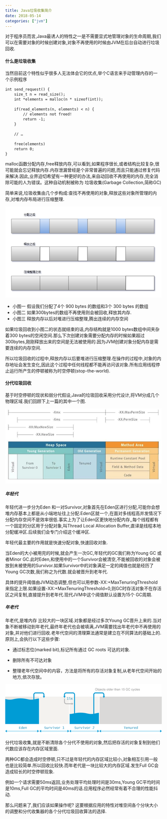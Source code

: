 ```yaml
---
title: Java垃圾收集简介
date: 2018-05-14
categories: ["jvm"]
---
```


对于程序员而言,Java最诱人的特性之一是不需要显式地管理对象的生命周期,我们可以在需要对象的时候创建对象,对象不再使用的时候由JVM在后台自动进行垃圾回收.

<!--more-->

#### 什么是垃圾收集

当然目前这个特性似乎很多人无法体会它的优点,举个C语言来手动管理内存的一个示例程序
```
int send_request() {
    size_t n = read_size();
    int *elements = malloc(n * sizeof(int));

    if(read_elements(n, elements) < n) {
        // elements not freed!
        return -1;
    }

    // …

    free(elements)
    return 0;
}
```
malloc函数分配内存,free释放内存,可以看到,如果程序很长,或者结构比较复杂,很可能就会忘记释放内存.内存泄漏曾经是个非常普遍的问题,而且只能通过修复代码来解决.因此,业界迫切希望有一种更好的办法,来自动回收不再使用的内存,完全消除可能的人为错误。这种自动机制被称为 垃圾收集(Garbage Collection,简称GC)

简单来说,垃圾收集由几个步构成:查找不再使用的对象,释放这些对象所管理的内存,对堆内存布局进行压缩整理.

![image](garbage_collect_memory_operate.png)


- 小图一 假设我们分配了4个 900 bytes 的数组和3个 300 bytes 的数组
- 小图二 如果300bytes的数组不再使用则会被回收,释放其内存.
- 小图三 释放内存以后对堆进行压缩整理,腾出连续的内存空间


如果垃圾回收到小图二的状态就结束的话,内存结构就是1000 bytes数组中间夹杂着300 bytes的空闲空间.那么下次创建对象需要分配内存的时候如果超过300bytes,刚刚释放出来的空间是无法被使用的.因为JVM创建对象分配内存是需要连续的内存空间.

所以垃圾回收的过程中,释放内存以后要堆进行压缩整理.在操作的过程中,对象的内存地址会发生变化,因此这个过程中任何线程都不能再访问该对象.所有应用线程停止运行所产生的停顿被称为时空停顿(stop-the-world).

#### 分代垃圾回收

基于时空停顿的现状和弱分代假设,Java的垃圾回收采用分代设计,将VM分成几个物理区域.我们回顾下上一篇的其中一个图.

![image](heap_area.jpg)

##### 年轻代

年轻代进一步分为Eden 和一对Survivor,对象首先在Eden区进行分配,可能你会想堆内存基本上都是从小端地址往上分配.Eden区就一个,在面对多线程高并发情况下分配内存空间不是效率很低.事实上为了让Eden区更快地分配内存,,每个线程都有一个固定的分区用于分配对象,叫Thread Local Allocation Buffer,直译是线程本地分配缓冲区.后续我们会专门介绍这个缓冲区.

年轻代最主要的作用就是快速分配对象,快速回收对象.

当Eden的大小被用完的时候,就会产生一次GC,年轻代的GC我们称为Young GC 或者Minor GC.此时Eden,和使用中的一个Survivor会被清空,不能被回收的对象会被放到未被使用的Survivor.如果Survivor中的对象满足一定的阈值也就是经历了Young GC次数,我们称之为代数.就会被晋升到老年代.

具体的提升阈值由JVM动态调整,但也可以用参数-XX:+MaxTenuringThreshold来指定上限.如果设置-XX:+MaxTenuringThreshold=0,则GC时存活对象不在存活区之间复制,直接提升到老年代.现代JVM中这个阈值默认设置为15个 GC周期.

##### 年老代

年老代,是堆内存 比较大的一块区域.对象都是经过多次Young GC晋升上来的.当对象不断被移动到年老代,最终年老代也会被填满,JVM需要找出年老代中不再使用的对象,并对他们进行回收.老年代空间的清理算法通常是建立在不同算法的基础上的.原则上,会执行以下这些步骤:

- 通过标志位(marked bit),标记所有通过 GC roots 可达的对象.

- 删除所有不可达对象

- 整理老年代空间中的内容，方法是将所有的存活对象复制,从老年代空间开始的地方,依次存放。

![image](gc.png)

分代垃圾收集,就是不断清除各个分代不使用的对象,然后把存活的对象复制到他们代数应该存在内存区域里面.

两种GC都会造成时空停顿,只不过是年轻代的内存区域比较小,对象相互引用一般也是比较简单.所以回收比较快.而年老代是一块比较大的内存区域.发生Full GC会造成较长的时空停顿现象.

例如一个请求需要50ms返回,业务处理平均处理时间是30ms,Young GC平均时间是10ms,Full GC的平均时间是40ms的话.应用程序必然经常有着不合理的性能抖动.



那么问题来了,我们应该如果操作呢? 这要根据应用的特性对堆空间各个分块大小的调整和分代收集器的各个分代垃圾回收算法的选择.